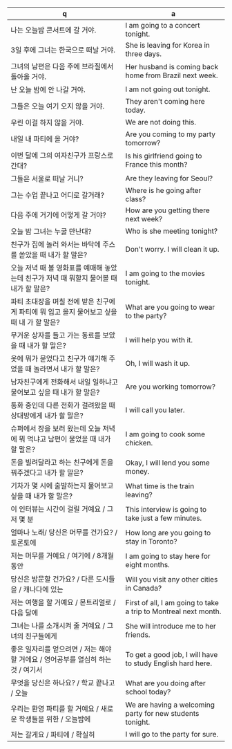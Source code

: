  q  | a
--- | ---
나는 오늘밤 콘서트에 갈 거야.					| l am going to a concert tonight.
3일 후에 그녀는 한국으로 떠날 거야.				| She is leaving for Korea in three days.
그녀의 남편은 다음 주에 브라질에서 돌아올 거야.			| Her husband is coming back home from Brazil next week.
난 오늘 밤에 안 나갈 거야.					| l am not going out tonight.
그들은 오늘 여기 오지 않을 거야.				| They aren't coming here today.
우린 이걸 하지 않을 거야.					| We are not doing this.
내일 내 파티에 올 거야?						| Are you coming to my party tomorrow?
이번 달에 그의 여자친구가 프랑스로 간대?			| Is his girlfriend going to France this month?
그들은 서울로 떠날 거니?					| Are they leaving for Seoul?
그는 수업 끝나고 어디로 갈거래?					| Where is he going after class?
다음 주에 거기에 어떻게 갈 거야?				| How are you getting there next week?
오늘 밤 그녀는 누굴 만난대?					| Who is she meeting tonight?
친구가 집에 놀러 와서는 바닥에 주스를 쏟았을 때 내가 할 말은?		| Don't worry. I will clean it up.
오늘 저녁 때 볼 영화표를 예매해 놓았는데 친구가 저녁 때 뭐할지 물어볼 때 내가 할 말은?		| I am going to the movies tonight.
파티 초대장을 며칠 전에 받은 친구에게 파티에 뭐 입고 올지 물어보고 싶을 때 내 가 할 말은?		| What are you going to wear to the party?
무거운 상자를 들고 가는 동료를 보았을 때 내가 할 말은?						| I will help you with it.
옷에 뭐가 묻었다고 친구가 얘기해 주었을 때 놀라면서 내가 할 말은?					| Oh, I will wash it up.
남자친구에게 전화해서 내일 일하냐고 물어보고 싶을 때 내가 할 말은?					| Are you working tomorrow?
통화 중인데 다른 전화가 걸려왔을 때 상대방에게 내가 할 말은?						| I will call you later.
슈퍼에서 장을 보러 왔는데 오늘 저녁에 뭐 먹냐고 남편이 물었을 때 내가 할 말은?			| I am going to cook some chicken.
돈을 빌려달라고 하는 친구에게 돈을 꿔주겠다고 내가 할 말은?						| Okay, I will lend you some money.
기차가 몇 시에 출발하는지 물어보고 싶을 때 내가 할 말은?						| What time is the train leaving?
이 인터뷰는 시간이 걸릴 거예요 / 그저 몇 분			| This interview is going to take just a few minutes.
얼마나 노래/ 당신은 머무를 건가요? / 토론토에			| How long are you going to stay in Toronto?
저는 머무를 거예요 / 여기에 / 8개월 동안			| I am going to stay here for eight months.
당신은 방문할 건가요? / 다른 도시들을 / 캐나다에 있는		| Will you visit any other cities in Canada?
저는 여행을 할 거예요 / 몬트리얼로 / 다음 달에			| First of all, I am going to take a trip to Montreal next month.
그녀는 나를 소개시켜 줄 거예요 / 그녀의 친구들에게		| She will introduce me to her friends.
좋은 일자리를 얻으려면 / 저는 해야 할 거에요 / 영어공부를 열심히 하는 것 / 여기서	| To get a good job, I will have to study English hard here.
무엇을 당신은 하나요? / 학교 끝나고 / 오늘			| What are you doing after school today?
우리는 환영 파티를 할 거예요 / 새로운 학생들을 위한 / 오늘밤에		| We are having a welcoming party for new students tonight.
저는 갈게요 / 파티에 / 확실히			| I will go to the party for sure.